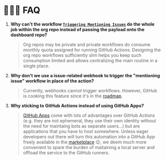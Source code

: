 🙋🏻‍♂️ FAQ
=======

1. **Why can't the workflow [`Triggering Mentioning Issues`][1] do the whole job within the org repo instead
  of passing the payload onto the dashboard repo?**

    >Org repos may be private and private workflows do consume monthly quota assigned for running GitHub Actions.
    Designing the org repo workflows sufficiently slim helps you keep such consumption limited and allows centralizing
    the main routine in a single place.

1. **Why don't we use a issue-related webhook to trigger the "mentioning issue" workflow in place of the action?**

    >Currently, webhooks cannot trigger workflows. However, GitHub is cooking this feature since it's in the [roadmap][2].

1. **Why sticking to GitHub Actions instead of using GitHub Apps?**

    >[GitHub Apps][3] come with lots of advantages over GitHub Actions (e.g. they are not ephemeral, they use their own
    identity without the need for maintaing bots as separate users...) but are applications that you have to host
    somewhere. Unless eager developers out there will turn this automation into a GitHub App freely available in the
    [marketplace][4] 😉, we deem much more convenient to spare the burden of maitaining a local server and offload
    the service to the GitHub runners.

[1]: ./templates/.github/workflows/trigger-mentioning-issue.yml
[2]: https://github.com/github/roadmap/issues/52
[3]: https://docs.github.com/en/developers/apps/about-apps
[4]: https://github.com/marketplace?type=apps

